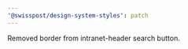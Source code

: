 ```yaml
---
'@swisspost/design-system-styles': patch
---
```


Removed border from intranet-header search button.

